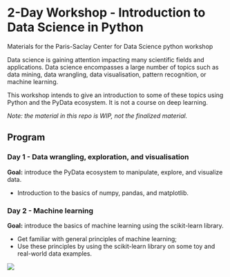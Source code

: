 # 2-Day Workshop - Introduction to Data Science in Python

Materials for the Paris-Saclay Center for Data Science python workshop

Data science is gaining attention impacting many scientific fields and applications. Data science encompasses a large number of topics such as data mining, data wrangling, data visualisation, pattern recognition, or machine learning.

This workshop intends to give an introduction to some of these topics using Python and the PyData ecosystem. It is not a course on deep learning.

*Note: the material in this repo is WIP, not the finalized material.*

## Program

### Day 1 -  Data wrangling, exploration, and visualisation

**Goal:** introduce the PyData ecosystem to manipulate, explore, and visualize data.

* Introduction to the basics of numpy, pandas, and matplotlib.

### Day 2 - Machine learning

**Goal:** introduce the basics of machine learning using the  scikit-learn library.

* Get familiar with general principles of machine learning;
* Use these principles by using the scikit-learn library on some toy and real-world data examples.


<img src="img/logoUPSayPlusCDS_990.png"/>
